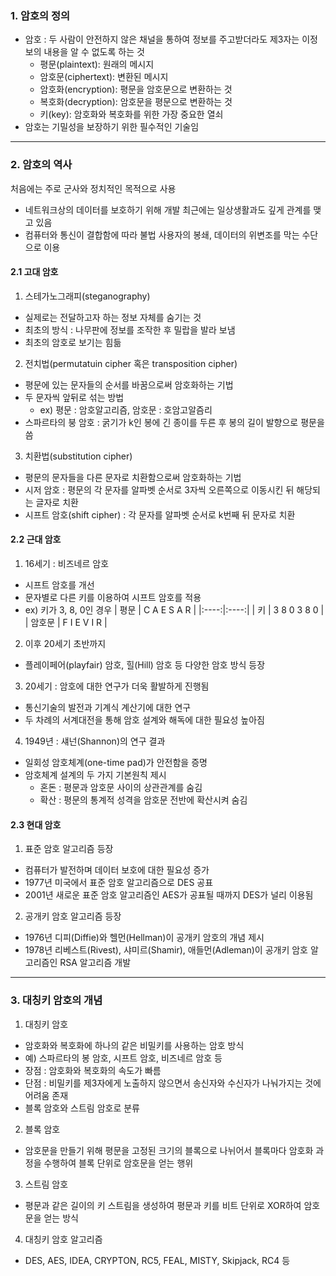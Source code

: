 ### 1. 암호의 정의

- 암호 : 두 사람이 안전하지 않은 채널을 통하여 정보를 주고받더라도 제3자는 이정보의 내용을 알 수 없도록 하는 것
  - 평문(plaintext): 원래의 메시지
  - 암호문(ciphertext): 변환된 메시지
  - 암호화(encryption): 평문을 암호문으로 변환하는 것
  - 복호화(decryption): 암호문을 평문으로 변환하는 것
  - 키(key): 암호화와 복호화를 위한 가장 중요한 열쇠
- 암호는 기밀성을 보장하기 위한 필수적인 기술임

---

### 2. 암호의 역사

처음에는 주로 군사와 정치적인 목적으로 사용

- 네트워크상의 데이터를 보호하기 위해 개발
  최근에는 일상생활과도 깊게 관계를 맺고 있음
- 컴퓨터와 통신이 결합함에 따라 불법 사용자의 봉쇄, 데이터의 위변조를 막는 수단으로 이용

#### 2.1 고대 암호

1. 스테가노그래피(steganography)

- 실제로는 전달하고자 하는 정보 자체를 숨기는 것
- 최초의 방식 : 나무판에 정보를 조작한 후 밀랍을 발라 보냄
- 최초의 암호로 보기는 힘듦

2. 전치법(permutatuin cipher 혹은 transposition cipher)

- 평문에 있는 문자들의 순서를 바꿈으로써 암호화하는 기법
- 두 문자씩 앞뒤로 섞는 방법
  - ex) 평문 : 암호알고리즘, 암호문 : 호암고알즘리
- 스파르타의 붕 암호 : 굵기가 k인 봉에 긴 종이를 두른 후 봉의 길이 발향으로 평문을 씀

3. 치환법(substitution cipher)

- 평문의 문자들을 다른 문자로 치환함으로써 암호화하는 기법
- 시저 암호 : 평문의 각 문자를 알파벳 순서로 3자씩 오른쪽으로 이동시킨 뒤 해당되는 글자로 치환
- 시프트 암호(shift cipher) : 각 문자를 알파벳 순서로 k번째 뒤 문자로 치환

#### 2.2 근대 암호

1. 16세기 : 비즈네르 암호

- 시프트 암호를 개선
- 문자별로 다른 키를 이용하여 시프트 암호를 적용
- ex) 키가 3, 8, 0인 경우
  | 평문 | C A E S A R |
  |:----:|:----:|
  | 키 | 3 8 0 3 8 0 |
  | 암호문 | F I E V I R |

2. 이후 20세기 초반까지

- 플레이페어(playfair) 암호, 힐(Hill) 암호 등 다양한 암호 방식 등장

3. 20세기 : 암호에 대한 연구가 더욱 활발하게 진행됨

- 통신기술의 발전과 기계식 계산기에 대한 연구
- 두 차례의 서계대전을 통해 암호 설계와 해독에 대한 필요성 높아짐

4. 1949년 : 섀넌(Shannon)의 연구 결과

- 일회성 암호체계(one\-time pad)가 안전함을 증명
- 암호체계 설계의 두 가지 기본원칙 제시
  - 혼돈 : 평문과 암호문 사이의 상관관계를 숨김
  - 확산 : 평문의 통계적 성격을 암호문 전반에 확산시켜 숨김

#### 2.3 현대 암호

1. 표준 암호 알고리즘 등장

- 컴퓨터가 발전하며 데이터 보호에 대한 필요성 증가
- 1977년 미국에서 표준 암호 알고리즘으로 DES 공표
- 2001년 새로운 표준 암호 알고리즘인 AES가 공표될 때까지 DES가 널리 이용됨

2. 공개키 암호 알고리즘 등장

- 1976년 디피(Diffie)와 헬먼(Hellman)이 공개키 암호의 개념 제시
- 1978년 리베스트(Rivest), 샤미르(Shamir), 애들먼(Adleman)이 공개키 암호 알고리즘인 RSA 알고리즘 개발

---

### 3. 대칭키 암호의 개념

1. 대칭키 암호

- 암호화와 복호화에 하나의 같은 비밀키를 사용하는 암호 방식
- 예) 스파르타의 봉 암호, 시프트 암호, 비즈네르 암호 등
- 장점 : 암호화와 복호화의 속도가 빠름
- 단점 : 비밀키를 제3자에게 노출하지 않으면서 송신자와 수신자가 나눠가지는 것에 어려움 존재
- 블록 암호와 스트림 암호로 분류

2. 블록 암호

- 암호문을 만들기 위해 평문을 고정된 크기의 블록으로 나뉘어서 블록마다 암호화 과정을 수행하여 블록 단위로 암호문을 얻는 행위

3. 스트림 암호

- 평문과 같은 길이의 키 스트림을 생성하여 평문과 키를 비트 단위로 XOR하여 암호문을 얻는 방식

4. 대칭키 암호 알고리즘

- DES, AES, IDEA, CRYPTON, RC5, FEAL, MISTY, Skipjack, RC4 등
